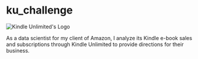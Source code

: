 # ku_challenge

 ![Kindle Unlimited's Logo](https://logos-world.net/wp-content/uploads/2020/03/Amazon-Kindle-logo.png)
 
 As a data scientist for my client of Amazon, I analyze its Kindle e-book sales and subscriptions through Kindle Unlimited to provide directions for their business. 
